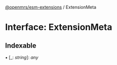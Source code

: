 [@openmrs/esm-extensions](../API.md) / ExtensionMeta

# Interface: ExtensionMeta

## Indexable

▪ [_: *string*]: *any*
